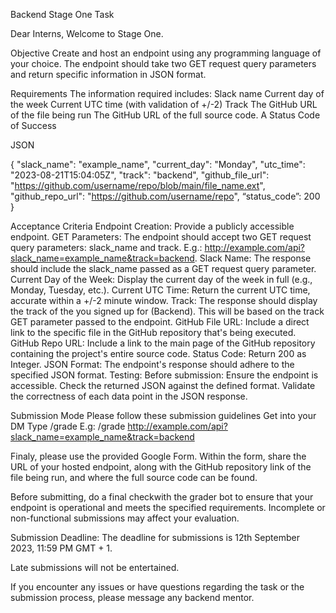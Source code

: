 Backend Stage One Task

Dear Interns,
Welcome to Stage One.

Objective
Create and host an endpoint using any programming language of your choice.
The endpoint should take two GET request query parameters and return specific information in JSON format.

Requirements
The information required includes:
 Slack name
 Current day of the week
 Current UTC time (with validation of +/-2)
 Track
 The GitHub URL of the file being run
 The GitHub URL of the full source code.
 A  Status Code of Success

JSON

 {
   "slack_name": "example_name",
   "current_day": "Monday",
   "utc_time": "2023-08-21T15:04:05Z",
   "track": "backend",
   "github_file_url": "https://github.com/username/repo/blob/main/file_name.ext",
   "github_repo_url": "https://github.com/username/repo",
   “status_code”: 200
 }

Acceptance Criteria
 Endpoint Creation: Provide a publicly accessible endpoint.
 GET Parameters: The endpoint should accept two GET request query parameters: slack_name and track.
       E.g.: http://example.com/api?slack_name=example_name&track=backend.
 Slack Name: The response should include the slack_name passed as a GET request query parameter.
 Current Day of the Week: Display the current day of the week in full (e.g., Monday, Tuesday, etc.).
 Current UTC Time: Return the current UTC time, accurate within a +/-2 minute window.
 Track: The response should display the track of the you signed up for (Backend). This will be based on the track GET parameter passed to the endpoint.
 GitHub File URL: Include a direct link to the specific file in the GitHub repository that's being executed.
 GitHub Repo URL: Include a link to the main page of the GitHub repository containing the project's entire source code.
 Status Code: Return 200 as Integer.
 JSON Format: The endpoint's response should adhere to the specified JSON format.
 Testing: Before submission:
 Ensure the endpoint is accessible.
 Check the returned JSON against the defined format.
 Validate the correctness of each data point in the JSON response.

Submission Mode
Please follow these submission guidelines
 Get into your DM
 Type /grade <your-api-endpoint-url-with-the-query-parameters>
 E.g: /grade http://example.com/api?slack_name=example_name&track=backend
 
  Finaly, please use the provided Google Form. Within the form, share the URL of your hosted endpoint, along with the GitHub repository link of the file being run, and where the full source code can be found.

Before submitting, do a final checkwith the grader bot to ensure that your endpoint is operational and meets the specified requirements. Incomplete or non-functional submissions may affect your evaluation.

Submission Deadline:
 The deadline for submissions is 12th September 2023, 11:59 PM GMT + 1.

Late submissions will not be entertained.

If you encounter any issues or have questions regarding the task or the submission process, please message any backend mentor.
